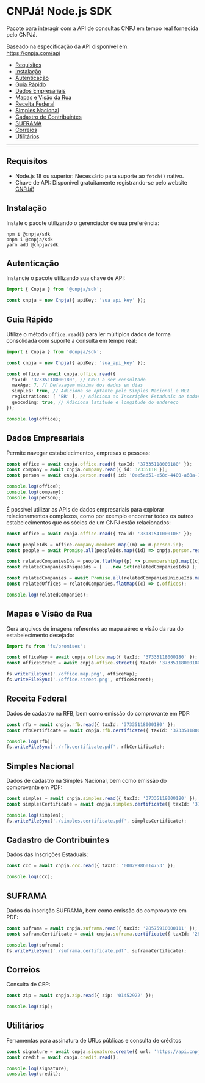 # CNPJá! Node.js SDK

Pacote para interagir com a API de consultas CNPJ em tempo real fornecida pelo CNPJá.

Baseado na especificação da API disponível em:  
https://cnpja.com/api

- [Requisitos](#requisitos)
- [Instalação](#instalação)
- [Autenticação](#autenticação)
- [Guia Rápido](#guia-rápido)
- [Dados Empresariais](#dados-empresariais)
- [Mapas e Visão da Rua](#mapas-e-visão-da-rua)
- [Receita Federal](#receita-federal)
- [Simples Nacional](#simples-nacional)
- [Cadastro de Contribuintes](#cadastro-de-contribuintes)
- [SUFRAMA](#suframa)
- [Correios](#correios)
- [Utilitários](#utilitários)

---

## Requisitos

- Node.js 18 ou superior: Necessário para suporte ao `fetch()` nativo.
- Chave de API: Disponível gratuitamente registrando-se pelo website [CNPJá!](https://cnpja.com/me)

## Instalação

Instale o pacote utilizando o gerenciador de sua preferência:

```
npm i @cnpja/sdk
pnpm i @cnpja/sdk
yarn add @cnpja/sdk
```

## Autenticação

Instancie o pacote utilizando sua chave de API:

```ts
import { Cnpja } from '@cnpja/sdk';

const cnpja = new Cnpja({ apiKey: 'sua_api_key' });
```

## Guia Rápido

Utilize o método `office.read()` para ler múltiplos dados de forma consolidada com suporte a consulta em tempo real:

```ts
import { Cnpja } from '@cnpja/sdk';

const cnpja = new Cnpja({ apiKey: 'sua_api_key' });

const office = await cnpja.office.read({
  taxId: '37335118000180', // CNPJ a ser consultado
  maxAge: 7, // Defasagem máxima dos dados em dias
  simples: true, // Adiciona se optante pelo Simples Nacional e MEI
  registrations: [ 'BR' ], // Adiciona as Inscrições Estaduais de todas UFs
  geocoding: true, // Adiciona latitude e longitude do endereço
});

console.log(office);
```

## Dados Empresariais 

Permite navegar estabelecimentos, empresas e pessoas:

```ts
const office = await cnpja.office.read({ taxId: '37335118000180' });
const company = await cnpja.company.read({ id: 37335118 });
const person = await cnpja.person.read({ id: '0ee5ad51-e58d-4400-a68a-1ae0aaf394c6' });

console.log(office);
console.log(company);
console.log(person);
```

É possível utilizar as APIs de dados empresariais para explorar relacionamentos complexos, como por exemplo encontrar todos os outros estabelecimentos que os sócios de um CNPJ estão relacionados:

```ts
const office = await cnpja.office.read({ taxId: '33131541000108' });

const peopleIds = office.company.members.map((m) => m.person.id);
const people = await Promise.all(peopleIds.map((id) => cnpja.person.read({ id })));

const relatedCompaniesIds = people.flatMap((p) => p.membership).map((c) => c.company.id);
const relatedCompaniesUniqueIds = [ ...new Set(relatedCompaniesIds) ];

const relatedCompanies = await Promise.all(relatedCompaniesUniqueIds.map((id) => cnpja.company.read({ id })));
const relatedOffices = relatedCompanies.flatMap((c) => c.offices);

console.log(relatedCompanies);
```

## Mapas e Visão da Rua

Gera arquivos de imagens referentes ao mapa aéreo e visão da rua do estabelecimento desejado:

```ts
import fs from 'fs/promises';

const officeMap = await cnpja.office.map({ taxId: '37335118000180' });
const officeStreet = await cnpja.office.street({ taxId: '37335118000180' });

fs.writeFileSync('./office.map.png', officeMap);
fs.writeFileSync('./office.street.png', officeStreet);
```

## Receita Federal

Dados de cadastro na RFB, bem como emissão do comprovante em PDF:

```ts
const rfb = await cnpja.rfb.read({ taxId: '37335118000180' });
const rfbCertificate = await cnpja.rfb.certificate({ taxId: '37335118000180' });

console.log(rfb);
fs.writeFileSync('./rfb.certificate.pdf', rfbCertificate);
```

## Simples Nacional

Dados de cadastro na Simples Nacional, bem como emissão do comprovante em PDF:

```ts
const simples = await cnpja.simples.read({ taxId: '37335118000180' });
const simplesCertificate = await cnpja.simples.certificate({ taxId: '37335118000180' });

console.log(simples);
fs.writeFileSync('./simples.certificate.pdf', simplesCertificate);
```

## Cadastro de Contribuintes

Dados das Inscrições Estaduais:

```ts
const ccc = await cnpja.ccc.read({ taxId: '00028986014753' });

console.log(ccc);
```

## SUFRAMA

Dados da inscrição SUFRAMA, bem como emissão do comprovante em PDF:

```ts
const suframa = await cnpja.suframa.read({ taxId: '28575910000111' });
const suframaCertificate = await cnpja.suframa.certificate({ taxId: '28575910000111' });

console.log(suframa);
fs.writeFileSync('./suframa.certificate.pdf', suframaCertificate);
```

## Correios

Consulta de CEP:

```ts
const zip = await cnpja.zip.read({ zip: '01452922' });

console.log(zip);
```


## Utilitários

Ferramentas para assinatura de URLs públicas e consulta de créditos

```ts
const signature = await cnpja.signature.create({ url: 'https://api.cnpja.com/company/37335118' });
const credit = await cnpja.credit.read();

console.log(signature);
console.log(credit);
```

